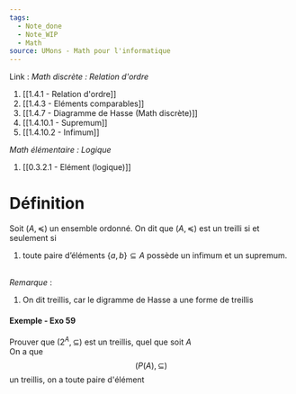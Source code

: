 ```yaml
---
tags:
  - Note_done
  - Note_WIP
  - Math
source: UMons - Math pour l'informatique
---
```


Link :
_Math discrète : Relation d'ordre_ 
1. [[1.4.1 - Relation d'ordre]]
2. [[1.4.3 - Eléments comparables]]
3. [[1.4.7 - Diagramme de Hasse (Math discrète)]]
4. [[1.4.10.1 - Supremum]]
5. [[1.4.10.2 - Infimum]]

_Math élémentaire : Logique_
1. [[0.3.2.1 - Elément (logique)]]

# Définition
Soit $(A, \preceq)$ un ensemble ordonné. 
On dit que $(A, \preceq)$ est un treilli si et seulement si 
1. toute paire d’éléments $\{a, b\} ⊆ A$ possède un infimum et un supremum.

\
_Remarque_ :
1. On dit treillis, car le digramme de Hasse a une forme de treillis 

#### Exemple - Exo 59
Prouver que $(2^A, ⊆)$ est un treillis, quel que soit $A$ 
\
On a que $$(P(A),\subseteq)$$ un treillis, on a toute paire d'élément 